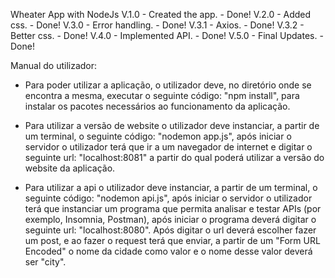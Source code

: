 Wheater App with NodeJs
V.1.0 - Created the app. - Done!
V.2.0 - Added css. - Done!
V.3.0 - Error handling. - Done!
V.3.1 - Axios. - Done!
V.3.2 - Better css. - Done!
V.4.0 - Implemented API. - Done!
V.5.0 - Final Updates. - Done!

Manual do utilizador:

- Para poder utilizar a aplicação, o utilizador deve, no diretório onde se encontra a mesma, executar o seguinte código: "npm install", para instalar os pacotes necessários ao funcionamento da aplicação. 

- Para utilizar a versão de website o utilizador deve instanciar, a partir de um terminal, o seguinte código: "nodemon app.js", após iniciar o servidor o utilizador terá que ir a um navegador de internet e digitar o seguinte url: "localhost:8081" a partir do qual poderá utilizar a versão do website da aplicação.

- Para utilizar a api o utilizador deve instanciar, a partir de um terminal, o seguinte código: "nodemon api.js", após iniciar o servidor o utilizador terá que instanciar um programa que permita analisar e testar APIs (por exemplo, Insomnia, Postman), após iniciar o programa deverá digitar o seguinte url: "localhost:8080". Após digitar o url deverá escolher fazer um post, e ao fazer o request terá que enviar, a partir de um "Form URL Encoded" o nome da cidade como valor e o nome desse valor deverá ser "city".